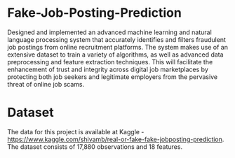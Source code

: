 # Fake-Job-Posting-Prediction

Designed and implemented an advanced machine learning and natural language processing system that accurately identifies and filters fraudulent job postings from online recruitment platforms. The system makes use of an extensive dataset to train a variety of algorithms, as well as advanced data preprocessing and feature extraction techniques. This will facilitate the enhancement of trust and integrity across digital job marketplaces by protecting both job seekers and legitimate employers from the pervasive threat of online job scams.

# Dataset

The data for this project is available at Kaggle - https://www.kaggle.com/shivamb/real-or-fake-fake-jobposting-prediction. The dataset consists of 17,880 observations and 18 features.
